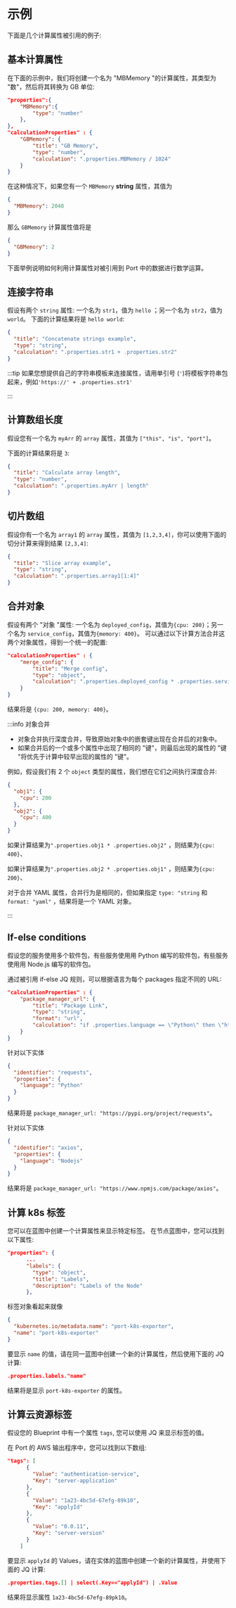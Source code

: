 # 示例

下面是几个计算属性被引用的例子: 

## 基本计算属性

在下面的示例中，我们将创建一个名为 "MBMemory "的计算属性，其类型为 "数"，然后将其转换为 GB 单位: 

```json showLineNumbers
"properties":{
    "MBMemory":{
        "type": "number"
    },
},
"calculationProperties" : {
    "GBMemory": {
        "title": "GB Memory",
        "type": "number",
        "calculation": ".properties.MBMemory / 1024"
    }
}
```

在这种情况下，如果您有一个 `MBMemory` **string** 属性，其值为

```json showLineNumbers
{
  "MBMemory": 2048
}
```

那么 `GBMemory` 计算属性值将是

```json showLineNumbers
{
  "GBMemory": 2
}
```

下面举例说明如何利用计算属性对被引用到 Port 中的数据进行数学运算。

## 连接字符串

假设有两个 `string` 属性: 一个名为 `str1`，值为 `hello` ；另一个名为 `str2`，值为 `world`。 下面的计算结果将是 `hello world`: 

```json showLineNumbers
{
  "title": "Concatenate strings example",
  "type": "string",
  "calculation": ".properties.str1 + .properties.str2"
}
```

:::tip 如果您想提供自己的字符串模板来连接属性，请用单引号 (`'`)将模板字符串包起来，例如`'https://' + .properties.str1'`

:::

## 计算数组长度

假设您有一个名为 `myArr` 的 `array` 属性，其值为 `["this", "is", "port"]`。

下面的计算结果将是 `3`: 

```json showLineNumbers
{
  "title": "Calculate array length",
  "type": "number",
  "calculation": ".properties.myArr | length"
}
```

## 切片数组

假设你有一个名为 `array1` 的 `array` 属性，其值为 `[1,2,3,4]`，你可以使用下面的切分计算来得到结果 `[2,3,4]`: 

```json showLineNumbers
{
  "title": "Slice array example",
  "type": "string",
  "calculation": ".properties.array1[1:4]"
}
```

## 合并对象

假设有两个 "对象 "属性: 一个名为 `deployed_config`，其值为`{cpu: 200}`；另一个名为 `service_config`，其值为`{memory: 400}`。 可以通过以下计算方法合并这两个对象属性，得到一个统一的配置: 

```json showLineNumbers
"calculationProperties" : {
    "merge_config": {
        "title": "Merge config",
        "type": "object",
        "calculation": ".properties.deployed_config * .properties.service_config",
    }
}
```

结果将是 `{cpu: 200, memory: 400}`。

:::info  对象合并

* 对象合并执行深度合并，导致原始对象中的嵌套键出现在合并后的对象中。
* 如果合并后的一个或多个属性中出现了相同的 "键"，则最后出现的属性的 "键 "将优先于计算中较早出现的属性的 "键"。

例如，假设我们有 2 个 `object` 类型的属性，我们想在它们之间执行深度合并: 

```json showLineNumbers
{
  "obj1": {
    "cpu": 200
  },
  "obj2": {
    "cpu": 400
  }
}
```

如果计算结果为`".properties.obj1 * .properties.obj2"` ，则结果为`{cpu: 400}`、

如果计算结果为`".properties.obj2 * .properties.obj1"` ，则结果为`{cpu: 200}`、

对于合并 YAML 属性，合并行为是相同的，但如果指定 `type: "string` 和 `format: "yaml"` ，结果将是一个 YAML 对象。

:::

## If-else conditions

假设您的服务使用多个软件包，有些服务使用用 Python 编写的软件包，有些服务使用用 Node.js 编写的软件包。

通过被引用 if-else JQ 规则，可以根据语言为每个 packages 指定不同的 URL: 

```json showLineNumbers
"calculationProperties" : {
    "package_manager_url": {
        "title": "Package Link",
        "type": "string",
        "format": "url",
        "calculation": "if .properties.language == \"Python\" then \"https://pypi.org/project/\" + .identifier else \"https://www.npmjs.com/package/\" + .identifier end",
    }
}
```

针对以下实体

```json showLineNumbers
{
  "identifier": "requests",
  "properties": {
    "language": "Python"
  }
}
```

结果将是 `package_manager_url: "https://pypi.org/project/requests"`。

针对以下实体

```json showLineNumbers
{
  "identifier": "axios",
  "properties": {
    "language": "Nodejs"
  }
}
```

结果将是 `package_manager_url: "https://www.npmjs.com/package/axios"`。

## 计算 k8s 标签

您可以在蓝图中创建一个计算属性来显示特定标签。 在节点蓝图中，您可以找到以下属性: 

```json
"properties": {
      ...
      "labels": {
        "type": "object",
        "title": "Labels",
        "description": "Labels of the Node"
      },
```

标签对象看起来就像

```json
{
  "kubernetes.io/metadata.name": "port-k8s-exporter",
  "name": "port-k8s-exporter"
}
```

要显示 `name` 的值，请在同一蓝图中创建一个新的计算属性，然后使用下面的 JQ 计算: 

```json
.properties.labels."name"
```

结果将是显示 `port-k8s-exporter` 的属性。

## 计算云资源标签

假设您的 Blueprint 中有一个属性 `tags`, 您可以使用 JQ 来显示标签的值。

在 Port 的 AWS 输出程序中，您可以找到以下数组: 

```json
"tags": [
      {
        "Value": "authentication-service",
        "Key": "server-application"
      },
      {
        "Value": "1a23-4bc5d-67efg-89k10",
        "Key": "applyId"
      },
      {
        "Value": "0.0.11",
        "Key": "server-version"
      }
    ]
```

要显示 `applyId` 的 Values，请在实体的蓝图中创建一个新的计算属性，并使用下面的 JQ 计算: 

```json
.properties.tags.[] | select(.Key=="applyId") | .Value
```

结果将显示属性 `1a23-4bc5d-67efg-89pk10`。
